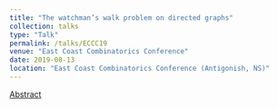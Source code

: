 ```yaml
---
title: "The watchman’s walk problem on directed graphs"
collection: talks
type: "Talk"
permalink: /talks/ECCC19
venue: "East Coast Combinatorics Conference"
date: 2019-08-13
location: "East Coast Combinatorics Conference (Antigonish, NS)"
---
```


[Abstract](https://sites.google.com/view/eccc2019/schedule-and-abstracts)
